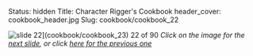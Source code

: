 Status: hidden
Title: Character Rigger's Cookbook
header_cover: cookbook_header.jpg
Slug: cookbook/cookbook_22

![slide 22](https://dl.dropboxusercontent.com/u/2977490/presentations/cookbook/img22.jpg)](cookbook/cookbook_23)
22 of 90
_Click on the image for the [next slide](cookbook/cookbook_23), or click [here for the previous one](cookbook/cookbook_21)_
